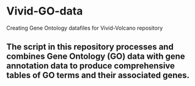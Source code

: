 # Vivid-GO-data
Creating Gene Ontology datafiles for Vivid-Volcano repository

## The script in this repository processes and combines Gene Ontology (GO) data with gene annotation data to produce comprehensive tables of GO terms and their associated genes. 
